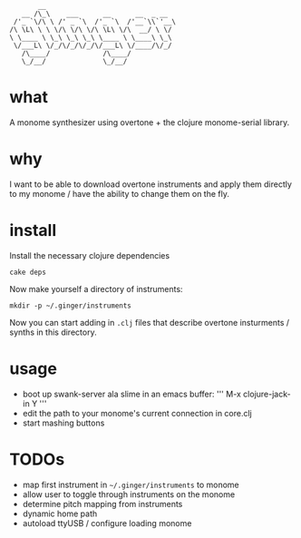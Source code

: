 ```
       __
   __ /\_\    ___      __      __  _ __
 /'_ `\/\ \ /' _ `\  /'_ `\  /'__`\\`'__\
/\ \L\ \ \ \/\ \/\ \/\ \L\ \/\  __/ \ \/
\ \____ \ \_\ \_\ \_\ \____ \ \____\ \_\
 \/___L\ \/_/\/_/\/_/\/___L\ \/____/\/_/
   /\____/             /\____/
   \_/__/              \_/__/

```

# what

A monome synthesizer using overtone + the clojure monome-serial library.

# why

I want to be able to download overtone instruments and apply them directly to my monome / have the ability to change them on the fly.

# install

Install the necessary clojure dependencies

```
cake deps
```

Now make yourself a directory of instruments:

```
mkdir -p ~/.ginger/instruments
```

Now you can start adding in `.clj` files that describe overtone insturments / synths in this directory.

# usage

- boot up swank-server ala slime in an emacs buffer:
'''
M-x clojure-jack-in <RET> Y
'''
- edit the path to your monome's current connection in core.clj
- start mashing buttons

# TODOs

- map first instrument in `~/.ginger/instruments` to monome
- allow user to toggle through instruments on the monome
- determine pitch mapping from instruments
- dynamic home path
- autoload ttyUSB / configure loading monome
